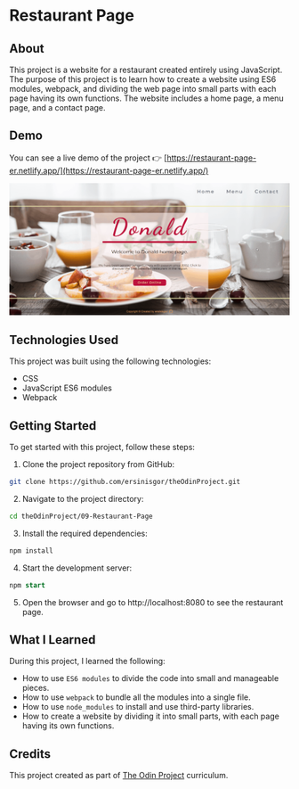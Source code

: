 # Restaurant Page

## About

This project is a website for a restaurant created entirely using JavaScript. The purpose of this project is to learn how to create a website using ES6 modules, webpack, and dividing the web page into small parts with each page having its own functions. The website includes a home page, a menu page, and a contact page.

## Demo

You can see a live demo of the project 👉 [https://restaurant-page-er.netlify.app/](https://restaurant-page-er.netlify.app/)

![Demo GIF](https://github.com/ersinisgor/theOdinProject/blob/main/09-Restaurant-Page/dist/img/gif/Restaurant%20Page.gif)

## Technologies Used

This project was built using the following technologies:

- CSS
- JavaScript ES6 modules
- Webpack

## Getting Started

To get started with this project, follow these steps:

1. Clone the project repository from GitHub:

```bash
git clone https://github.com/ersinisgor/theOdinProject.git
```

2. Navigate to the project directory:

```bash
cd theOdinProject/09-Restaurant-Page
```

3. Install the required dependencies:

```sql
npm install
```

4. Start the development server:

```sql
npm start
```

5. Open the browser and go to http://localhost:8080 to see the restaurant page.

## What I Learned

During this project, I learned the following:

- How to use `ES6 modules` to divide the code into small and manageable pieces.
- How to use `webpack` to bundle all the modules into a single file.
- How to use `node_modules` to install and use third-party libraries.
- How to create a website by dividing it into small parts, with each page having its own functions.

## Credits

This project created as part of [The Odin Project](https://www.theodinproject.com/lessons/node-path-javascript-restaurant-page 'https://www.theodinproject.com/lessons/node-path-javascript-restaurant-page') curriculum.
